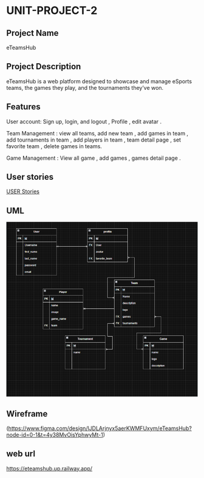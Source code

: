 # UNIT-PROJECT-2

## Project Name 

eTeamsHub

## Project Description 

eTeamsHub is a web platform designed to showcase and manage eSports teams, the games they play, and the tournaments they’ve won. 

## Features
User account: Sign up, login, and logout ,  Profile , edit avatar .

Team Management : view all teams, add new team , add games in team , add tournaments in team , add players in team , team detail page , set favorite team ,  delete games in teams.

Game Management : View all game , add games ,  games detail page .



## User stories 
[USER Stories](<User stories for eTeamsHub.pdf>)

## UML 
![alt text](<UML for eTeamsHub.png>)

## Wireframe 
(https://www.figma.com/design/lJDLArjnyx5aerKWMFUxym/eTeamsHub?node-id=0-1&t=4y38MvOisYphwyMt-1)

## web url

https://eteamshub.up.railway.app/